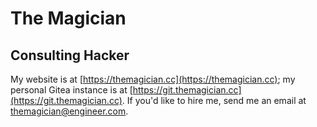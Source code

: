 # The Magician
## Consulting Hacker

My website is at [https://themagician.cc](https://themagician.cc); my personal Gitea instance is at [https://git.themagician.cc](https://git.themagician.cc).
If you'd like to hire me, send me an email at [themagician@engineer.com](mailto:themagician@engineer.com).
